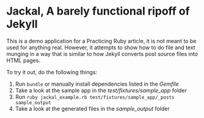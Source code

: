 # Jackal, A barely functional ripoff of Jekyll

This is a demo application for a Practicing Ruby article, it is not meant to be
used for anything real. However, it attempts to show how to do file and text
munging in a way that is similar to how Jekyll converts post source files into
HTML pages.

To try it out, do the following things:

1. Run `bundle` or manually install dependencies listed in the _Gemfile_
1. Take a look at the sample app in the _test/fixtures/sample_app_ folder
1. Run `ruby jackal_example.rb test/fixtures/sample_app/_posts sample_output`
1. Take a look at the generated files in the _sample_output_ folder
